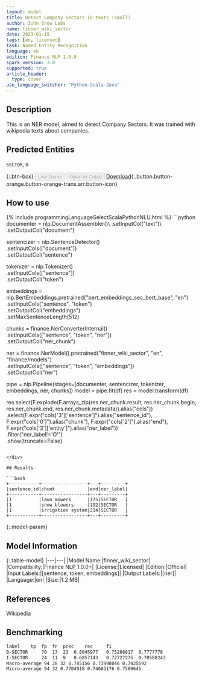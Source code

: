 ```yaml
---
layout: model
title: Detect Company Sectors in texts (small)
author: John Snow Labs
name: finner_wiki_sector
date: 2023-01-15
tags: [en, licensed]
task: Named Entity Recognition
language: en
edition: Finance NLP 1.0.0
spark_version: 3.0
supported: true
article_header:
  type: cover
use_language_switcher: "Python-Scala-Java"
---
```


## Description

This is an NER model, aimed to detect Company Sectors. It was trained with wikipedia texts about companies.

## Predicted Entities

`SECTOR`, `O`

{:.btn-box}
<button class="button button-orange" disabled>Live Demo</button>
<button class="button button-orange" disabled>Open in Colab</button>
[Download](https://s3.amazonaws.com/auxdata.johnsnowlabs.com/finance/models/finner_wiki_sector_en_1.0.0_3.0_1673797361843.zip){:.button.button-orange.button-orange-trans.arr.button-icon}

## How to use



<div class="tabs-box" markdown="1">
{% include programmingLanguageSelectScalaPythonNLU.html %}
```python
documenter = nlp.DocumentAssembler()\
    .setInputCol("text")\
    .setOutputCol("document")

sentencizer = nlp.SentenceDetector()\
    .setInputCols(["document"])\
    .setOutputCol("sentence")

tokenizer = nlp.Tokenizer()\
    .setInputCols(["sentence"])\
    .setOutputCol("token")
    
embeddings = nlp.BertEmbeddings.pretrained("bert_embeddings_sec_bert_base", "en") \
    .setInputCols("sentence", "token") \
    .setOutputCol("embeddings")\
    .setMaxSentenceLength(512)

chunks = finance.NerConverterInternal()\
    .setInputCols(["sentence", "token", "ner"])\
    .setOutputCol("ner_chunk")

ner = finance.NerModel().pretrained("finner_wiki_sector", "en", "finance/models")\
    .setInputCols(["sentence", "token", "embeddings"])\
    .setOutputCol("ner")

 pipe = nlp.Pipeline(stages=[documenter, sentencizer, tokenizer, embeddings, ner, chunks])
 model = pipe.fit(df)
 res = model.transform(df)


res.select(F.explode(F.arrays_zip(res.ner_chunk.result, res.ner_chunk.begin, res.ner_chunk.end, res.ner_chunk.metadata)).alias("cols")) \
       .select(F.expr("cols['3']['sentence']").alias("sentence_id"),
               F.expr("cols['0']").alias("chunk"),
               F.expr("cols['2']").alias("end"),
               F.expr("cols['3']['entity']").alias("ner_label"))\
       .filter("ner_label!='O'")\
       .show(truncate=False)
```

</div>

## Results

```bash
+-----------+-----------------+---+---------+
|sentence_id|chunk            |end|ner_label|
+-----------+-----------------+---+---------+
|1          |lawn mowers      |175|SECTOR   |
|1          |snow blowers     |192|SECTOR   |
|1          |irrigation system|214|SECTOR   |
+-----------+-----------------+---+---------+
```

{:.model-param}
## Model Information

{:.table-model}
|---|---|
|Model Name:|finner_wiki_sector|
|Compatibility:|Finance NLP 1.0.0+|
|License:|Licensed|
|Edition:|Official|
|Input Labels:|[sentence, token, embeddings]|
|Output Labels:|[ner]|
|Language:|en|
|Size:|1.2 MB|

## References

Wikipedia

## Benchmarking

```bash
label	 tp	 fp	 fn	 prec	 rec	 f1
B-SECTOR	 70	 17	 23	 0.8045977	 0.75268817	 0.7777778
I-SECTOR	 24	 11	 9	 0.6857143	 0.72727275	 0.70588243
Macro-average 94 28 32 0.745156 0.73998046 0.7425592
Micro-average 94 32 0.7704918 0.74603176 0.7580645
```